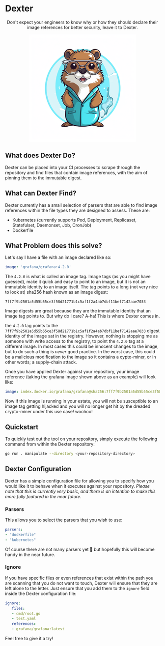 # Dexter

<center>Don't expect your engineers to know why or how they should declare their image references for better security, leave it to Dexter.</center>

<p align="center">
  <img src="./logo/dexter.png" width="350" alt="dexter project logo (imported from https://github.com/ashleymcnamara/gophers)" />
</p>

## What does Dexter Do?
Dexter can be placed into your CI processes to scrape through the repository and find files that contain image references, with the aim of pinning them to the immutable digest.

## What can Dexter Find?

Dexter currently has a small selection of parsers that are able to find image references within the file types they are designed to assess. These are:
- Kubernetes (currently supports Pod, Deployment, Replicaset, Statefulset, Daemonset, Job, CronJob)
- Dockerfile

## What Problem does this solve?

Let's say I have a file with an image declared like so:

```yaml
image: 'grafana/grafana:4.2.0'
```

The `4.2.0` is what is called an image tag. Image tags (as you might have guessed), make it quick and easy to point to an image, but it is not an immutable identity to an image itself. The tag points to a long (not very nice to look at) sha256 hash known as an image digest:

```
7ff7f9b2501a5d55b55ce3f58d21771b1c5af1f2a4ab7dbf11bef7142aae7033
```

Image digests are great because they are the immutable identity that an image tag points to. But why do I care? A-ha! This is where Dexter comes in.

the `4.2.0` tag points to the `7ff7f9b2501a5d55b55ce3f58d21771b1c5af1f2a4ab7dbf11bef7142aae7033` digest identity of the image sat in the registry. However, nothing is stopping me as someone with write access to the registry, to point the `4.2.0` tag at a different image. In most cases this could be innocent changes to the image, but to do such a thing is *never* good practice. In the worst case, this could be a malicious modification to the image so it contains a cypto-miner, or in other words; a supply-chain attack.

Once you have applied Dexter against your repository, your image reference (taking the grafana image shown above as an example) will look like:

```yaml
image: index.docker.io/grafana/grafana@sha256:7ff7f9b2501a5d55b55ce3f58d21771b1c5af1f2a4ab7dbf11bef7142aae7033
```

Now if this image is running in your estate, you will not be susceptible to an image tag getting hijacked and you will no longer get hit by the dreaded crypto-miner under this use case! woohoo!

## Quickstart

To quickly test out the tool on your repository, simply execute the following command from within the Dexter repository:

```bash
go run . manipulate --directory <your-repository-directory>
```

## Dexter Configuration

Dexter has a simple configuration file for allowing you to specify how you would like it to behave when it executes against your repository. *Please note that this is currently very basic, and there is an intention to make this more fully featured in the near future*.

### Parsers

This allows you to select the parsers that you wish to use:

```yaml
parsers:
- "dockerfile"
- "kubernetes"
```

Of course there are not many parsers yet 👀 but hopefully this will become handy in the near future.

### Ignore

If you have specific files or even references that exist within the path you are scanning that you do not want to touch, Dexter will ensure that they are left alone to the letter. Just ensure that you add them to the `ignore` field inside the Dexter configuration file:

```yaml
ignore:
   files:
   - cmd/root.go
   - test.yaml
   references:
   - grafana/grafana:latest
```


Feel free to give it a try!
